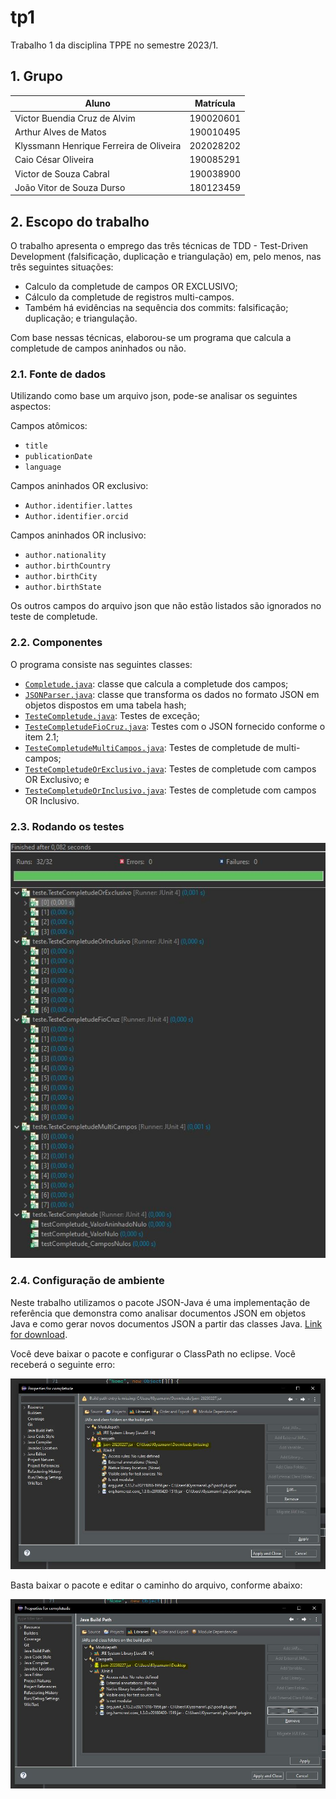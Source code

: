 #  tp1
Trabalho 1 da disciplina TPPE no semestre 2023/1.

## 1. Grupo

| Aluno                              | Matrícula  |
| ---------------------------------- | ---------- |
| Victor Buendia Cruz de Alvim       | 190020601  |
| Arthur Alves de Matos              | 190010495  |
| Klyssmann Henrique Ferreira de Oliveira | 202028202  |
| Caio César Oliveira                | 190085291  |
| Victor de Souza Cabral             | 190038900  |
| João Vitor de Souza Durso          | 180123459  |

## 2. Escopo do trabalho

O trabalho apresenta o emprego das três técnicas de TDD - Test-Driven Development (falsificação, duplicação e triangulação) em, pelo menos, nas três seguintes situações:

- Calculo da completude de campos OR EXCLUSIVO;
- Cálculo da completude de registros multi-campos.
- Também há evidências na sequência dos commits: falsificação; duplicação; e triangulação.

Com base nessas técnicas, elaborou-se um programa que calcula a completude de campos aninhados ou não.


### 2.1. Fonte de dados

Utilizando como base um arquivo json, pode-se analisar os seguintes aspectos:

Campos atômicos:
- `title`
- `publicationDate`
- `language`

Campos aninhados OR exclusivo:
- `Author.identifier.lattes`
- `Author.identifier.orcid`

Campos aninhados OR inclusivo:
- `author.nationality`
- `author.birthCountry`
- `author.birthCity`
- `author.birthState`

Os outros campos do arquivo json que não estão listados são ignorados no teste de completude.

### 2.2. Componentes

O programa consiste nas seguintes classes:

- [`Completude.java`](https://github.com/Victor-Buendia/tp1/blob/main/src/completude/Completude.java): classe que calcula a completude dos campos;
- [`JSONParser.java`](https://github.com/Victor-Buendia/tp1/blob/main/src/parser/JSONParser.java): classe que transforma os dados no formato JSON em objetos dispostos em uma tabela hash;
- [`TesteCompletude.java`](https://github.com/Victor-Buendia/tp1/blob/main/src/teste/TesteCompletude.java): Testes de exceção;
- [`TesteCompletudeFioCruz.java`](https://github.com/Victor-Buendia/tp1/blob/main/src/teste/TesteCompletudeFioCruz.java): Testes com o JSON fornecido conforme o item 2.1;
- [`TesteCompletudeMultiCampos.java`](https://github.com/Victor-Buendia/tp1/blob/main/src/teste/TesteCompletudeMultiCampos.java): Testes de completude de multi-campos;
- [`TesteCompletudeOrExclusivo.java`](https://github.com/Victor-Buendia/tp1/blob/main/src/teste/TesteCompletudeOrExclusivo.java): Testes de completude com campos OR Exclusivo; e
- [`TesteCompletudeOrInclusivo.java`](https://github.com/Victor-Buendia/tp1/blob/main/src/teste/TesteCompletudeOrInclusivo.java): Testes de completude com campos OR Inclusivo.


### 2.3. Rodando os testes

![Testes](https://github.com/Victor-Buendia/tp1/blob/main/asset/testes.JPG)


### 2.4. Configuração de ambiente

Neste trabalho utilizamos o pacote JSON-Java é uma implementação de referência que demonstra como analisar documentos JSON em objetos Java e como gerar novos documentos JSON a partir das classes Java. [Link for download](https://github.com/stleary/JSON-java).

Você deve baixar o pacote e configurar o ClassPath no eclipse. Você receberá o seguinte erro:

![Testes](https://github.com/Victor-Buendia/tp1/blob/main/asset/erro_json.JPG)

Basta baixar o pacote e editar o caminho do arquivo, conforme abaixo:

![Testes](https://github.com/Victor-Buendia/tp1/blob/main/asset/erro_json_corrigido.JPG)
